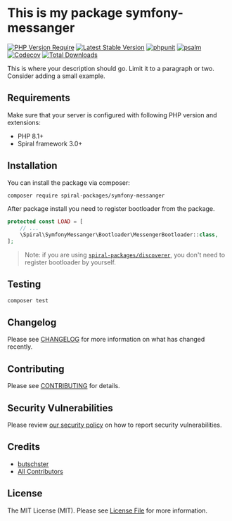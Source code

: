 # This is my package symfony-messanger

[![PHP Version Require](https://poser.pugx.org/spiral-packages/symfony-messanger/require/php)](https://packagist.org/packages/spiral-packages/symfony-messanger)
[![Latest Stable Version](https://poser.pugx.org/spiral-packages/symfony-messanger/v/stable)](https://packagist.org/packages/spiral-packages/symfony-messanger)
[![phpunit](https://github.com/spiral-packages/symfony-messanger/actions/workflows/phpunit.yml/badge.svg)](https://github.com/spiral-packages/symfony-messanger/actions)
[![psalm](https://github.com/spiral-packages/symfony-messanger/actions/workflows/psalm.yml/badge.svg)](https://github.com/spiral-packages/symfony-messanger/actions)
[![Codecov](https://codecov.io/gh/spiral-packages/symfony-messanger/branch/master/graph/badge.svg)](https://codecov.io/gh/spiral-packages/symfony-messanger/)
[![Total Downloads](https://poser.pugx.org/spiral-packages/symfony-messanger/downloads)](https://packagist.org/spiral-packages/symfony-messanger/phpunit)


This is where your description should go. Limit it to a paragraph or two. Consider adding a small example.


## Requirements

Make sure that your server is configured with following PHP version and extensions:

- PHP 8.1+
- Spiral framework 3.0+

## Installation

You can install the package via composer:

```bash
composer require spiral-packages/symfony-messanger
```

After package install you need to register bootloader from the package.

```php
protected const LOAD = [
    // ...
    \Spiral\SymfonyMessanger\Bootloader\MessengerBootloader::class,
];
```

> Note: if you are using [`spiral-packages/discoverer`](https://github.com/spiral-packages/discoverer),
> you don't need to register bootloader by yourself.

## Testing

```bash
composer test
```

## Changelog

Please see [CHANGELOG](CHANGELOG.md) for more information on what has changed recently.

## Contributing

Please see [CONTRIBUTING](.github/CONTRIBUTING.md) for details.

## Security Vulnerabilities

Please review [our security policy](../../security/policy) on how to report security vulnerabilities.

## Credits

- [butschster](https://github.com/spiral-packages)
- [All Contributors](../../contributors)

## License

The MIT License (MIT). Please see [License File](LICENSE) for more information.
